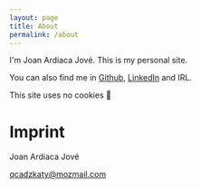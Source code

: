 ```yaml
---
layout: page
title: About
permalink: /about
---
```


I'm Joan Ardiaca Jové. This is my personal site.

You can also find me in [Github](https://github.com/jardiacaj), [LinkedIn](https://www.linkedin.com/in/joan-ardiaca-jov%C3%A9-2365571b6/) and IRL.

This site uses no cookies 🎉

# Imprint

Joan Ardiaca Jové

[qcadzkaty@mozmail.com](mailto:qcadzkaty@mozmail.com)
